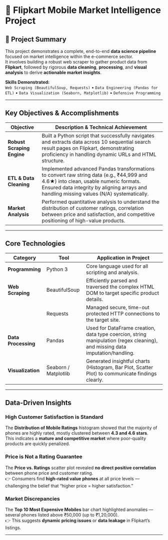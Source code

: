 # 📱 Flipkart Mobile Market Intelligence Project

## 🌟 Project Summary
This project demonstrates a complete, end-to-end **data science pipeline** focused on market intelligence within the e-commerce sector.  
It involves building a robust web scraper to gather product data from **Flipkart**, followed by rigorous **data cleaning**, **processing**, and **visual analysis** to derive **actionable market insights**.

**Skills Demonstrated:**  
`Web Scraping (BeautifulSoup, Requests)` • `Data Engineering (Pandas for ETL)` • `Data Visualization (Seaborn, Matplotlib)` • `Defensive Programming`

---

##  Key Objectives & Accomplishments

| **Objective** | **Description & Technical Achievement** |
|----------------|------------------------------------------|
| **Robust Scraping Engine** | Built a Python script that successfully navigates and extracts data across 10 sequential search result pages on Flipkart, demonstrating proficiency in handling dynamic URLs and HTML structure. |
| **ETL & Data Cleaning** | Implemented advanced Pandas transformations to convert raw string data (e.g., ₹44,999 and 4.6★) into clean, usable numeric formats. Ensured data integrity by aligning arrays and handling missing values (N/A) systematically. |
| **Market Analysis** | Performed quantitative analysis to understand the distribution of customer ratings, correlation between price and satisfaction, and competitive positioning of high-value products.
---

##  Core Technologies

| **Category** | **Tool** | **Application in Project** |
|---------------|-----------|------------------------------|
| **Programming** | Python 3 | Core language used for all scripting and analysis. |
| **Web Scraping** | BeautifulSoup | Efficiently parsed and traversed the complex HTML DOM to target specific product details. |
|  | Requests | Managed secure, time-out protected HTTP connections to the target site. |
| **Data Processing** | Pandas | Used for DataFrame creation, data type coercion, string manipulation (regex cleaning), and missing data imputation/handling. |
| **Visualization** | Seaborn / Matplotlib | Generated insightful charts (Histogram, Bar Plot, Scatter Plot) to communicate findings clearly. |

---

##  Data-Driven Insights

###  High Customer Satisfaction is Standard  
The **Distribution of Mobile Ratings** histogram showed that the majority of phones are highly rated, mostly clustered between **4.3 and 4.6 stars**.  
 This indicates a **mature and competitive market** where poor-quality products are quickly penalized.

###  Price is Not a Rating Guarantee  
The **Price vs. Ratings** scatter plot revealed **no direct positive correlation** between phone price and customer rating.  
👉 Consumers find **high-rated value phones** at all price levels — challenging the belief that “higher price = higher satisfaction.”
###  Market Discrepancies  
The **Top 10 Most Expensive Mobiles** bar chart highlighted anomalies — several phones listed above ₹50,000 (up to ₹1,20,000).  
👉 This suggests **dynamic pricing issues** or **data leakage** in Flipkart’s listings.

---

